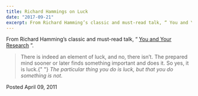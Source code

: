 ```yaml
---
title: Richard Hammings on Luck
date: "2017-09-21"
excerpt: From Richard Hamming’s classic and must-read talk, “ You and Your Research ”.
---
```


From Richard Hamming’s classic and must-read talk, “ [You and Your Research](http://www.cs.virginia.edu/~robins/YouAndYourResearch.html) ”.

> There is indeed an element of luck, and no, there isn’t. The prepared mind sooner or later finds something important and does it. So yes, it is luck.{" "} _The particular thing you do is luck, but that you do something is not._

Posted April 09, 2011
